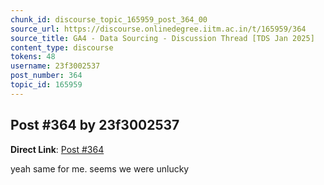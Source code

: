 ```yaml
---
chunk_id: discourse_topic_165959_post_364_00
source_url: https://discourse.onlinedegree.iitm.ac.in/t/165959/364
source_title: GA4 - Data Sourcing - Discussion Thread [TDS Jan 2025]
content_type: discourse
tokens: 48
username: 23f3002537
post_number: 364
topic_id: 165959
---
```


## Post #364 by 23f3002537

**Direct Link**: [Post #364](https://discourse.onlinedegree.iitm.ac.in/t/165959/364)

yeah same for me. seems we were unlucky
